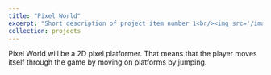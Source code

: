 ```yaml
---
title: "Pixel World"
excerpt: "Short description of project item number 1<br/><img src='/images/proj.png'>"
collection: projects
---
```


Pixel World will be a 2D pixel platformer. That means that the player moves itself through the game by moving on platforms by jumping.  
